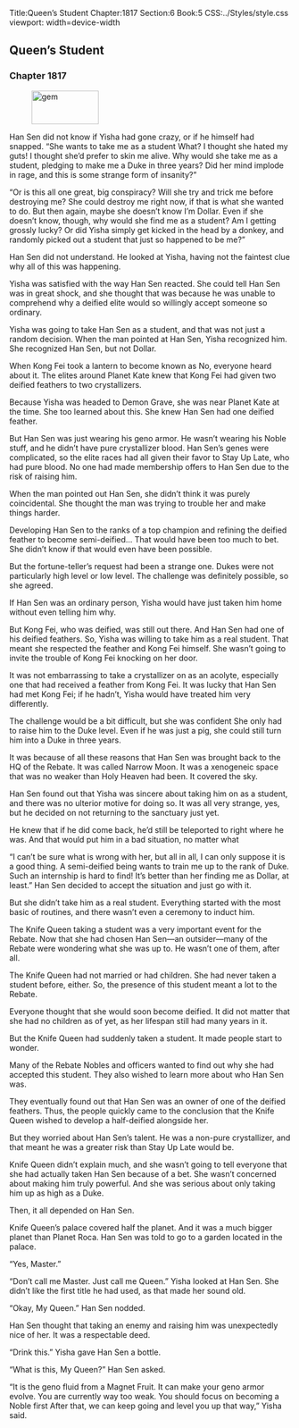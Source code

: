 Title:Queen’s Student 
Chapter:1817 
Section:6 
Book:5 
CSS:../Styles/style.css 
viewport: width=device-width
  
## Queen’s Student
### Chapter 1817
  
<figure>
	<img src="../Images/gem.gif" alt="gem" id="gem" width="120" height="60" />
</figure>
  

  
Han Sen did not know if Yisha had gone crazy, or if he himself had snapped. “She wants to take me as a student What? I thought she hated my guts! I thought she’d prefer to skin me alive. Why would she take me as a student, pledging to make me a Duke in three years? Did her mind implode in rage, and this is some strange form of insanity?”

“Or is this all one great, big conspiracy? Will she try and trick me before destroying me? She could destroy me right now, if that is what she wanted to do. But then again, maybe she doesn’t know I’m Dollar. Even if she doesn’t know, though, why would she find me as a student? Am I getting grossly lucky? Or did Yisha simply get kicked in the head by a donkey, and randomly picked out a student that just so happened to be me?”

Han Sen did not understand. He looked at Yisha, having not the faintest clue why all of this was happening.

Yisha was satisfied with the way Han Sen reacted. She could tell Han Sen was in great shock, and she thought that was because he was unable to comprehend why a deified elite would so willingly accept someone so ordinary.

Yisha was going to take Han Sen as a student, and that was not just a random decision. When the man pointed at Han Sen, Yisha recognized him. She recognized Han Sen, but not Dollar.

When Kong Fei took a lantern to become known as No, everyone heard about it. The elites around Planet Kate knew that Kong Fei had given two deified feathers to two crystallizers.

Because Yisha was headed to Demon Grave, she was near Planet Kate at the time. She too learned about this. She knew Han Sen had one deified feather.

But Han Sen was just wearing his geno armor. He wasn’t wearing his Noble stuff, and he didn’t have pure crystallizer blood. Han Sen’s genes were complicated, so the elite races had all given their favor to Stay Up Late, who had pure blood. No one had made membership offers to Han Sen due to the risk of raising him.

When the man pointed out Han Sen, she didn’t think it was purely coincidental. She thought the man was trying to trouble her and make things harder.

Developing Han Sen to the ranks of a top champion and refining the deified feather to become semi-deified… That would have been too much to bet. She didn’t know if that would even have been possible.

But the fortune-teller’s request had been a strange one. Dukes were not particularly high level or low level. The challenge was definitely possible, so she agreed.

If Han Sen was an ordinary person, Yisha would have just taken him home without even telling him why.

But Kong Fei, who was deified, was still out there. And Han Sen had one of his deified feathers. So, Yisha was willing to take him as a real student. That meant she respected the feather and Kong Fei himself. She wasn’t going to invite the trouble of Kong Fei knocking on her door.

It was not embarrassing to take a crystallizer on as an acolyte, especially one that had received a feather from Kong Fei. It was lucky that Han Sen had met Kong Fei; if he hadn’t, Yisha would have treated him very differently.

The challenge would be a bit difficult, but she was confident She only had to raise him to the Duke level. Even if he was just a pig, she could still turn him into a Duke in three years.

It was because of all these reasons that Han Sen was brought back to the HQ of the Rebate. It was called Narrow Moon. It was a xenogeneic space that was no weaker than Holy Heaven had been. It covered the sky.

Han Sen found out that Yisha was sincere about taking him on as a student, and there was no ulterior motive for doing so. It was all very strange, yes, but he decided on not returning to the sanctuary just yet.

He knew that if he did come back, he’d still be teleported to right where he was. And that would put him in a bad situation, no matter what

“I can’t be sure what is wrong with her, but all in all, I can only suppose it is a good thing. A semi-deified being wants to train me up to the rank of Duke. Such an internship is hard to find! It’s better than her finding me as Dollar, at least.” Han Sen decided to accept the situation and just go with it.

But she didn’t take him as a real student. Everything started with the most basic of routines, and there wasn’t even a ceremony to induct him.

The Knife Queen taking a student was a very important event for the Rebate. Now that she had chosen Han Sen—an outsider—many of the Rebate were wondering what she was up to. He wasn’t one of them, after all.

The Knife Queen had not married or had children. She had never taken a student before, either. So, the presence of this student meant a lot to the Rebate.

Everyone thought that she would soon become deified. It did not matter that she had no children as of yet, as her lifespan still had many years in it.

But the Knife Queen had suddenly taken a student. It made people start to wonder.

Many of the Rebate Nobles and officers wanted to find out why she had accepted this student. They also wished to learn more about who Han Sen was.

They eventually found out that Han Sen was an owner of one of the deified feathers. Thus, the people quickly came to the conclusion that the Knife Queen wished to develop a half-deified alongside her.

But they worried about Han Sen’s talent. He was a non-pure crystallizer, and that meant he was a greater risk than Stay Up Late would be.

Knife Queen didn’t explain much, and she wasn’t going to tell everyone that she had actually taken Han Sen because of a bet. She wasn’t concerned about making him truly powerful. And she was serious about only taking him up as high as a Duke.

Then, it all depended on Han Sen.

Knife Queen’s palace covered half the planet. And it was a much bigger planet than Planet Roca. Han Sen was told to go to a garden located in the palace.

“Yes, Master.”

“Don’t call me Master. Just call me Queen.” Yisha looked at Han Sen. She didn’t like the first title he had used, as that made her sound old.

“Okay, My Queen.” Han Sen nodded.

Han Sen thought that taking an enemy and raising him was unexpectedly nice of her. It was a respectable deed.

“Drink this.” Yisha gave Han Sen a bottle.

“What is this, My Queen?” Han Sen asked.

“It is the geno fluid from a Magnet Fruit. It can make your geno armor evolve. You are currently way too weak. You should focus on becoming a Noble first After that, we can keep going and level you up that way,” Yisha said.